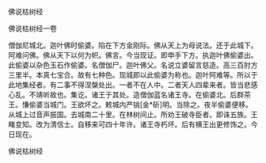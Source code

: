   佛说枯树经  

佛说枯树经一卷  

僧伽尼城北。迦叶佛时偷婆。陷在下方金刚际。佛从天上为母说法。还于此城下。阿难问佛。佛从天下以何为帜。佛言。今当现证。即申手下方。执迦叶佛偷婆出。此偷婆以杂色玉石作偷婆。名僧伽尸。迦叶佛父。名说立婆留言慈造。高三百肘方三里半。本真七宝合。故有七种色。现城即以此偷婆为称也。迦叶阿难等。所以于此地集经者。有二事不得涅槃处出。一者不在人中。二者天人四辈来者。皆当悲感心乱。不靖听故也。集讫。诸王于其处。造僧伽蓝名诸王寺。在偷婆北。后群茶王。慊偷婆当城门。王欲坏之。敕城内严铫[金*斫]明。当除之。夜半偷婆便移。从城上过音声振国。去城南二十里。在林树间止。所劝王破寺臣者。即诛五族。王睹变知。改为清信士。自移来可四十年许。诸王寺朽坏。后有横王出更修饰之。今日现在。  

佛说枯树经  
